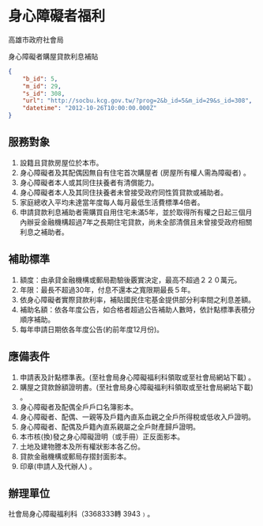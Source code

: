 # 身心障礙者福利

高雄市政府社會局

身心障礙者購屋貸款利息補貼

```json
{
    "b_id": 5,
    "m_id": 29,
    "s_id": 308,
    "url": "http://socbu.kcg.gov.tw/?prog=2&b_id=5&m_id=29&s_id=308",
    "datetime": "2012-10-26T10:00:00.000Z"
}

```
## 服務對象

1. 設籍且貸款房屋位於本市。
2. 身心障礙者及其配偶因無自有住宅首次購屋者 (房屋所有權人需為障礙者) 。
3. 身心障礙者本人或其同住扶養者有清償能力。
4. 身心障礙者本人及其同住扶養者未曾接受政府同性質貸款或補助者。
5. 家庭總收入平均未達當年度每人每月最低生活費標準4倍者。
6. 申請貸款利息補助者需購買自用住宅未滿5年，並於取得所有權之日起三個月內辦妥金融機構超過7年之長期住宅貸款，尚未全部清償且未曾接受政府相關利息之補助者。

## 補助標準

1. 額度：由承貸金融機構或郵局勘驗後覈實決定，最高不超過２２０萬元。
2. 年限：最長不超過30年，付息不還本之寬限期最長５年。
3. 依身心障礙者實際貸款利率，補貼國民住宅基金提供部分利率間之利息差額。
4. 補助名額：依各年度公告，如合格者超過公告補助人數時，依計點標準表積分順序補助。
5. 每年申請日期依各年度公告(約前年度12月份)。

## 應備表件

1. 申請表及計點標準表。(至社會局身心障礙福利科領取或至社會局網站下載) 。
2. 購屋之貸款餘額證明書。(至社會局身心障礙福利科領取或至社會局網站下載) 。
3. 身心障礙者及配偶全戶戶口名簿影本。
4. 身心障礙者、配偶、一親等及戶籍內直系血親之全戶所得稅或低收入戶證明。
5. 身心障礙者、配偶及戶籍內直系親屬之全戶財產歸戶證明。
6. 本市核(換)發之身心障礙證明（或手冊）正反面影本。
7. 土地及建物謄本及所有權狀影本各乙份。
8. 貸款金融機構或郵局存摺封面影本。
9. 印章(申請人及代辦人) 。

## 辦理單位

社會局身心障礙福利科（3368333轉 3943﹚。
